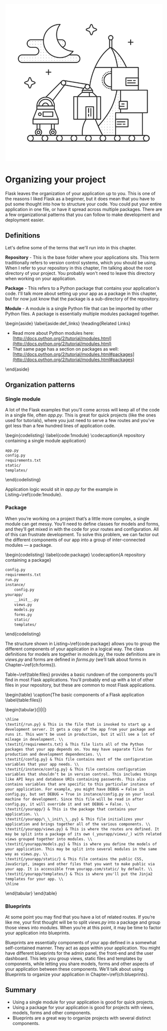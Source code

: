 ![Organizing your project](images/4.png)

# Organizing your project

Flask leaves the organization of your application up to you. This is one of the reasons I liked Flask as a beginner, but it does mean that you have to put some thought into how to structure your code. You could put your entire application in one file, or have it spread across multiple packages. There are a few organizational patterns that you can follow to make development and deployment easier.

## Definitions

Let's define some of the terms that we'll run into in this chapter.

**Repository** - This is the base folder where your applications sits. This term traditionally refers to version control systems, which you should be using. When I refer to your repository in this chapter, I’m talking about the root directory of your project. You probably won't need to leave this directory when working on your application.

**Package** - This refers to a Python package that contains your application's code. I'll talk more about setting up your app as a package in this chapter, but for now just know that the package is a sub-directory of the repository.

**Module** - A module is a single Python file that can be imported by other Python files. A package is essentially multiple modules packaged together.

\begin{aside}
\label{aside:def_links}
\heading{Related Links}

- Read more about Python modules here: [http://docs.python.org/2/tutorial/modules.html](http://docs.python.org/2/tutorial/modules.html)
- That same page has a section on packages as well: [http://docs.python.org/2/tutorial/modules.html#packages](http://docs.python.org/2/tutorial/modules.html#packages)

\end{aside}

## Organization patterns

### Single module

A lot of the Flask examples that you'll come across will keep all of the code in a single file, often _app.py_. This is great for quick projects (like the ones used for tutorials), where you just need to serve a few routes and you’ve got less than a few hundred lines of application code.

\begin{codelisting}
\label{code:1module}
\codecaption{A repository containing a single module application}
```
app.py
config.py
requirements.txt
static/
templates/
```
\end{codelisting}

Application logic would sit in _app.py_ for the example in Listing~\ref{code:1module}. 

### Package

When you’re working on a project that’s a little more complex, a single module can get messy. You’ll need to define classes for models and forms, and they’ll get mixed in with the code for your routes and configuration. All of this can frustrate development. To solve this problem, we can factor out the different components of our app into a group of inter-connected modules — a package.

\begin{codelisting}
\label{code:package}
\codecaption{A repository containing a package}
```
config.py
requirements.txt
run.py
instance/
    config.py
yourapp/
    __init__.py
    views.py
    models.py
    forms.py
    static/
    templates/
```
\end{codelisting}


The structure shown in Listing~\ref{code:package} allows you to group the different components of your application in a logical way. The class definitions for models are together in _models.py_, the route definitions are in _views.py_ and forms are defined in _forms.py_ (we’ll talk about forms in Chapter~\ref{ch:forms}).

Table~\ref{table:files} provides a basic rundown of the components you'll find in most Flask applications. You'll probably end up with a lot of other files in your repository, but these are common to most Flask applications.

\begin{table}
\caption{The basic components of a Flask application \label{table:files}}

\begin{tabular}{|l|l|}

    \hline
    \textit{/run.py} & This is the file that is invoked to start up a development server. It gets a copy of the app from your package and runs it. This won't be used in production, but it will see a lot of mileage in development. \\
    \textit{/requirements.txt} & This file lists all of the Python packages that your app depends on. You may have separate files for production and development dependencies. \\
    \textit{/config.py} & This file contains most of the configuration variables that your app needs. \\
    \textit{/instance/config.py} & This file contains configuration variables that shouldn’t be in version control. This includes things like API keys and database URIs containing passwords. This also contains variables that are specific to this particular instance of your application. For example, you might have DEBUG = False in config.py, but set DEBUG = True in instance/config.py on your local machine for development. Since this file will be read in after config.py, it will override it and set DEBUG = False. \\
    \textit{/yourapp/} & This is the package that contains your application. \\
    \textit{/yourapp/\_\_init\_\_.py} & This file initializes your application and brings together all of the various components. \\
    \textit{/yourapp/views.py} & This is where the routes are defined. It may be split into a package of its own (_yourapp/views/_) with related views grouped together into modules. \\
    \textit{/yourapp/models.py} & This is where you define the models of your application. This may be split into several modules in the same way as views.py. \\
    \textit{/yourapp/static/} & This file contains the public CSS, JavaScript, images and other files that you want to make public via your app. It is accessible from yourapp.com/static/ by default. \\
    \textit{/yourapp/templates/} & This is where you'll put the Jinja2 templates for your app. \\
    \hline

\end{tabular}
\end{table}

### Blueprints

At some point you may find that you have a lot of related routes. If you’re like me, your first thought will be to split _views.py_ into a package and group those views into modules. When you’re at this point, it may be time to factor your application into blueprints.

Blueprints are essentially components of your app defined in a somewhat self-contained manner. They act as apps within your application. You might have different blueprints for the admin panel, the front-end and the user dashboard. This lets you group views, static files and templates by components, while letting you share models, forms and other aspects of your application between these components. We'll talk about using Blueprints to organize your application in Chapter~\ref{ch:blueprints}.

## Summary

* Using a single module for your application is good for quick projects.
* Using a package for your application is good for projects with views, models, forms and other components.
* Blueprints are a great way to organize projects with several distinct components.
